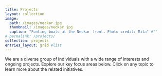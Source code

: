 ```yaml
---
title: Projects
layout: collection
image:
  path: /images/neckar.jpg
  thumbnail: /images/neckar.jpg
  caption: "Punting boats at the Neckar front. Photo credit: Mila" #""
# permalink: /projects/
collection: projects
entries_layout: grid #list
---
```


We are a diverse group of individuals with a wide range of interests and ongoing projects.
Explore our key focus areas below. Click on any topic to learn more about the related initiatives.

